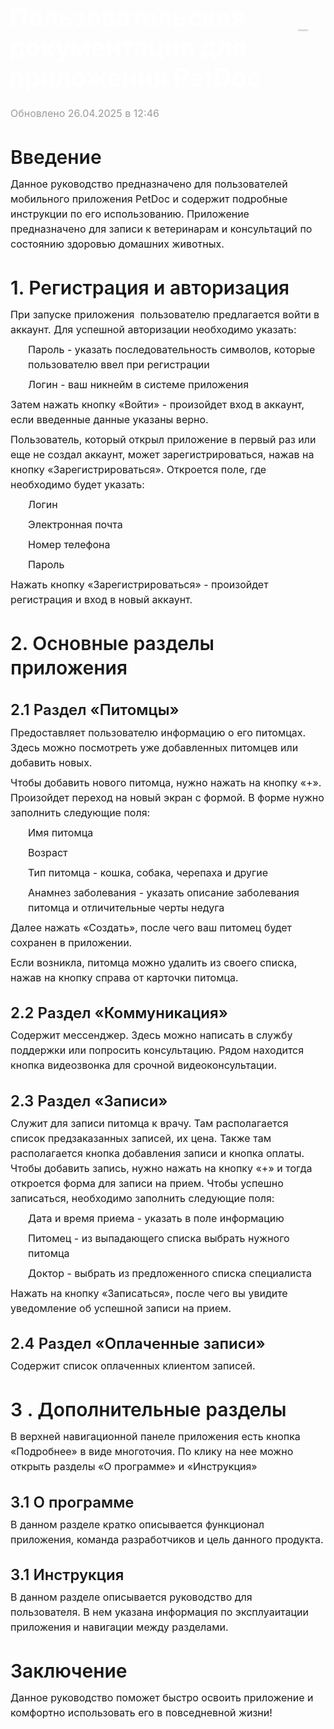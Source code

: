<div class="layout" style="padding-bottom: 30vh; transform: translateX(0px); transition-duration: 200ms; transition-timing-function: ease; transition-property: transform;"><div contenteditable="false" class="pseudoSelection" data-content-editable-void="true" style="user-select: none; --pseudoSelection--background: transparent; display: contents;"><div class="layout-margin-right" style="width: 100%; grid-row: 1 / -1; padding-left: 0px; position: sticky; top: 0px; right: 0px; z-index: 80; transition: opacity 0.2s; opacity: 1; visibility: visible; pointer-events: none;"><div style="width: 100%; height: 0px;"></div><div class="hide-scrollbar ignore-scrolling-container notion-floating-table-of-contents" style="position: absolute; top: 0px; width: 100%; height: calc(-44px + 100vh); display: flex; flex-direction: column; pointer-events: none;"><div style="display: flex;"><div contenteditable="false" data-content-editable-void="true" style="width: 100%;"><div style="max-height: 571px; margin-bottom: 60px; pointer-events: auto;"><div style="max-height: 400px; display: flex; flex-direction: row; position: absolute; top: 130px; right: 0px; overflow-y: hidden; opacity: 1; transition-duration: 200ms; transition-timing-function: ease; transition-property: opacity;"><div style="width: 56px; display: flex; flex-direction: column; justify-content: center; padding-bottom: 12px; padding-right: 8px;"><div style="display: flex; flex-direction: column; gap: 12px; padding-left: 20px; padding-bottom: 12px; height: 100%;"><div><div style="background-color: rgb(211, 211, 211); height: 2px; width: 16px; transition: background 0.2s, box-shadow 0.2s; box-shadow: rgb(211, 211, 211) 0px 0px 3px; border-radius: 2px; margin-left: 0px;"></div></div><div><div style="background-color: rgba(255, 255, 255, 0.13); height: 2px; width: 16px; transition: background 0.2s, box-shadow 0.2s; box-shadow: none; border-radius: 2px; margin-left: 0px;"></div></div><div><div style="background-color: rgba(255, 255, 255, 0.13); height: 2px; width: 16px; transition: background 0.2s, box-shadow 0.2s; box-shadow: none; border-radius: 2px; margin-left: 0px;"></div></div><div><div style="background-color: rgba(255, 255, 255, 0.13); height: 2px; width: 12px; transition: background 0.2s, box-shadow 0.2s; box-shadow: none; border-radius: 2px; margin-left: 4px;"></div></div><div><div style="background-color: rgba(255, 255, 255, 0.13); height: 2px; width: 12px; transition: background 0.2s, box-shadow 0.2s; box-shadow: none; border-radius: 2px; margin-left: 4px;"></div></div><div><div style="background-color: rgba(255, 255, 255, 0.13); height: 2px; width: 12px; transition: background 0.2s, box-shadow 0.2s; box-shadow: none; border-radius: 2px; margin-left: 4px;"></div></div><div><div style="background-color: rgba(255, 255, 255, 0.13); height: 2px; width: 12px; transition: background 0.2s, box-shadow 0.2s; box-shadow: none; border-radius: 2px; margin-left: 4px;"></div></div><div><div style="background-color: rgba(255, 255, 255, 0.13); height: 2px; width: 16px; transition: background 0.2s, box-shadow 0.2s; box-shadow: none; border-radius: 2px; margin-left: 0px;"></div></div><div><div style="background-color: rgba(255, 255, 255, 0.13); height: 2px; width: 12px; transition: background 0.2s, box-shadow 0.2s; box-shadow: none; border-radius: 2px; margin-left: 4px;"></div></div><div><div style="background-color: rgba(255, 255, 255, 0.13); height: 2px; width: 12px; transition: background 0.2s, box-shadow 0.2s; box-shadow: none; border-radius: 2px; margin-left: 4px;"></div></div><div><div style="background-color: rgba(255, 255, 255, 0.13); height: 2px; width: 16px; transition: background 0.2s, box-shadow 0.2s; box-shadow: none; border-radius: 2px; margin-left: 0px;"></div></div></div></div></div></div></div></div></div></div></div><div class="layout-full" style="isolation: isolate;"><div contenteditable="false" class="pseudoSelection" data-content-editable-void="true" style="user-select: none; --pseudoSelection--background: transparent; width: 100%; display: flex; flex-direction: column; align-items: center; flex-shrink: 0; flex-grow: 0; z-index: 2; transform: translateX(0px); transition-duration: 200ms; transition-timing-function: ease; transition-property: transform;"></div></div><div class="layout-content" style="margin-left: -4px;"><div style="width: 100%; display: flex; flex-direction: column; align-items: center; flex-shrink: 0; flex-grow: 0;"><div style="max-width: 100%; padding-left: calc(0px + env(safe-area-inset-left)); width: 100%;"><div contenteditable="false" class="pseudoSelection" data-content-editable-void="true" style="user-select: none; --pseudoSelection--background: transparent; pointer-events: none;"><div style="display: flow-root; pointer-events: auto;"></div><div><div class="notion-page-controls" style="display: flex; padding-top: 80px; padding-bottom: 4px; justify-content: flex-start; flex-wrap: wrap; margin-left: -1px; color: rgba(255, 255, 255, 0.282); font-family: ui-sans-serif, -apple-system, BlinkMacSystemFont, &quot;Segoe UI Variable Display&quot;, &quot;Segoe UI&quot;, Helvetica, &quot;Apple Color Emoji&quot;, Arial, sans-serif, &quot;Segoe UI Emoji&quot;, &quot;Segoe UI Symbol&quot;; pointer-events: auto;"></div></div></div><div style="padding-right: calc(0px + env(safe-area-inset-right));"><div><div data-block-id="1e16221a-ffd5-8031-abc3-d3fdfc2c4d36" class="notion-selectable notion-page-block" style="color: rgba(255, 255, 255, 0.81); font-weight: 700; line-height: 1.2; font-size: 40px; font-family: ui-sans-serif, -apple-system, BlinkMacSystemFont, &quot;Segoe UI Variable Display&quot;, &quot;Segoe UI&quot;, Helvetica, &quot;Apple Color Emoji&quot;, Arial, sans-serif, &quot;Segoe UI Emoji&quot;, &quot;Segoe UI Symbol&quot;; cursor: text; display: flex; align-items: center;"><h1 spellcheck="true" placeholder="New page" contenteditable="false" data-content-editable-leaf="true" style="max-width: 100%; width: 100%; white-space: pre-wrap; word-break: break-word; caret-color: rgba(255, 255, 255, 0.81); padding-top: 3px; padding-left: 2px; padding-right: 2px; font-size: 1em; font-weight: inherit; margin: 0px;">Пользовательская документация для приложения PetDoc</h1><div contenteditable="false" data-content-editable-void="true"></div></div><div contenteditable="false" data-content-editable-void="true" style="margin-left: 4px;"></div></div></div></div></div></div><div class="layout-content" style="margin-left: -2px; margin-top: 8px;"><div class="notion-page-content" style="flex-shrink: 0; flex-grow: 1; max-width: 100%; display: flex; align-items: flex-start; flex-direction: column; font-size: 16px; line-height: 1.5; width: 100%; z-index: 4; padding: 8px 0px 0px;"><div data-block-id="1e16221a-ffd5-80d1-88bb-d3c962848e6d" class="notion-selectable notion-text-block" style="width: 100%; max-width: 1007.88px; margin-top: 2px; margin-bottom: 1px;"><div style="color: inherit; fill: inherit;"><div style="display: flex;"><div spellcheck="true" placeholder=" " contenteditable="false" data-content-editable-leaf="true" style="max-width: 100%; width: 100%; white-space: pre-wrap; word-break: break-word; caret-color: rgba(255, 255, 255, 0.81); padding: 3px 2px;"><span style="color:rgba(155, 155, 155, 1);fill:rgba(155, 155, 155, 1);isolation:auto" data-token-index="0" class="notion-enable-hover">Обновлено 26.04.2025 в 12:46</span></div><div style="position: relative; left: 0px;"></div></div></div></div><div data-block-id="1e16221a-ffd5-8081-b7fb-c154bcb911a1" class="notion-selectable notion-header-block" style="width: 100%; max-width: 1007.88px; margin-top: 2em; margin-bottom: 4px;"><div style="display: flex; width: 100%; color: inherit; fill: inherit;"><h2 spellcheck="true" placeholder="Heading 1" contenteditable="false" data-content-editable-leaf="true" style="max-width: 100%; width: 100%; white-space: pre-wrap; word-break: break-word; caret-color: rgba(255, 255, 255, 0.81); padding: 3px 2px; font-family: ui-sans-serif, -apple-system, BlinkMacSystemFont, &quot;Segoe UI Variable Display&quot;, &quot;Segoe UI&quot;, Helvetica, &quot;Apple Color Emoji&quot;, Arial, sans-serif, &quot;Segoe UI Emoji&quot;, &quot;Segoe UI Symbol&quot;; font-weight: 600; font-size: 1.875em; line-height: 1.3; margin: 0px;">Введение</h2><div style="position: relative; left: 0px;"></div></div></div><div data-block-id="1e16221a-ffd5-8057-be66-c5afe5697db0" class="notion-selectable notion-text-block" style="width: 100%; max-width: 1007.88px; margin-top: 1px; margin-bottom: 1px;"><div style="color: inherit; fill: inherit;"><div style="display: flex;"><div spellcheck="true" placeholder=" " contenteditable="false" data-content-editable-leaf="true" style="max-width: 100%; width: 100%; white-space: pre-wrap; word-break: break-word; caret-color: rgba(255, 255, 255, 0.81); padding: 3px 2px;">Данное руководство предназначено для пользователей мобильного приложения PetDoc и содержит подробные инструкции по его использованию. Приложение предназначено для записи к ветеринарам и консультаций по состоянию здоровью домашних животных.</div><div style="position: relative; left: 0px;"></div></div></div></div><div data-block-id="1e16221a-ffd5-80e6-8854-f75a9a8c5f90" class="notion-selectable notion-header-block" style="width: 100%; max-width: 1007.88px; margin-top: 2em; margin-bottom: 4px;"><div style="display: flex; width: 100%; color: inherit; fill: inherit;"><h2 spellcheck="true" placeholder="Heading 1" contenteditable="false" data-content-editable-leaf="true" style="max-width: 100%; width: 100%; white-space: pre-wrap; word-break: break-word; caret-color: rgba(255, 255, 255, 0.81); padding: 3px 2px; font-family: ui-sans-serif, -apple-system, BlinkMacSystemFont, &quot;Segoe UI Variable Display&quot;, &quot;Segoe UI&quot;, Helvetica, &quot;Apple Color Emoji&quot;, Arial, sans-serif, &quot;Segoe UI Emoji&quot;, &quot;Segoe UI Symbol&quot;; font-weight: 600; font-size: 1.875em; line-height: 1.3; margin: 0px;">1. Регистрация и авторизация</h2><div style="position: relative; left: 0px;"></div></div></div><div data-block-id="1e16221a-ffd5-8074-b522-f314371fd50d" class="notion-selectable notion-text-block" style="width: 100%; max-width: 1007.88px; margin-top: 1px; margin-bottom: 1px;"><div style="color: inherit; fill: inherit;"><div style="display: flex;"><div spellcheck="true" placeholder=" " contenteditable="false" data-content-editable-leaf="true" style="max-width: 100%; width: 100%; white-space: pre-wrap; word-break: break-word; caret-color: rgba(255, 255, 255, 0.81); padding: 3px 2px;">При запуске приложения  пользователю предлагается войти в аккаунт. Для успешной авторизации необходимо указать:</div><div style="position: relative; left: 0px;"></div></div></div></div><div data-block-id="1e16221a-ffd5-804c-bbd4-e0394b57d3a0" class="notion-selectable notion-bulleted_list-block" style="width: 100%; max-width: 1007.88px; margin-top: 1px; margin-bottom: 1px;"><div style="display: flex; align-items: flex-start; width: 100%; padding-left: 2px; color: inherit; fill: inherit;"><div contenteditable="false" class="notion-list-item-box-left pseudoSelection" data-content-editable-void="true" data-text-edit-side="start" style="user-select: none; --pseudoSelection--background: transparent; margin-right: 2px; width: 24px; display: flex; align-items: center; justify-content: center; flex-grow: 0; flex-shrink: 0; min-height: calc(1.5em + 6px);"><div class="pseudoBefore" style="font-size: 1.5em; line-height: 1; margin-bottom: 0px; --pseudoBefore--fontFamily: Arial; --pseudoBefore--content: &quot;•&quot;;"></div></div><div style="flex: 1 1 0px; min-width: 1px; display: flex; flex-direction: column;"><div style="display: flex;"><div spellcheck="true" placeholder="List" contenteditable="false" data-content-editable-leaf="true" style="max-width: 100%; width: 100%; white-space: pre-wrap; word-break: break-word; caret-color: rgba(255, 255, 255, 0.81); padding: 3px 2px; text-align: start;">Пароль - указать последовательность символов, которые пользователю ввел при регистрации</div><div style="position: relative; left: 0px;"></div></div></div></div></div><div data-block-id="1e16221a-ffd5-80da-a60a-c0ee4a20a5c2" class="notion-selectable notion-bulleted_list-block" style="width: 100%; max-width: 1007.88px; margin-top: 1px; margin-bottom: 1px;"><div style="display: flex; align-items: flex-start; width: 100%; padding-left: 2px; color: inherit; fill: inherit;"><div contenteditable="false" class="notion-list-item-box-left pseudoSelection" data-content-editable-void="true" data-text-edit-side="start" style="user-select: none; --pseudoSelection--background: transparent; margin-right: 2px; width: 24px; display: flex; align-items: center; justify-content: center; flex-grow: 0; flex-shrink: 0; min-height: calc(1.5em + 6px);"><div class="pseudoBefore" style="font-size: 1.5em; line-height: 1; margin-bottom: 0px; --pseudoBefore--fontFamily: Arial; --pseudoBefore--content: &quot;•&quot;;"></div></div><div style="flex: 1 1 0px; min-width: 1px; display: flex; flex-direction: column;"><div style="display: flex;"><div spellcheck="true" placeholder="List" contenteditable="false" data-content-editable-leaf="true" style="max-width: 100%; width: 100%; white-space: pre-wrap; word-break: break-word; caret-color: rgba(255, 255, 255, 0.81); padding: 3px 2px; text-align: start;">Логин - ваш никнейм в системе приложения</div><div style="position: relative; left: 0px;"></div></div></div></div></div><div data-block-id="1e16221a-ffd5-8098-9beb-fd9e2977e315" class="notion-selectable notion-text-block" style="width: 100%; max-width: 1007.88px; margin-top: 1px; margin-bottom: 1px;"><div style="color: inherit; fill: inherit;"><div style="display: flex;"><div spellcheck="true" placeholder=" " contenteditable="false" data-content-editable-leaf="true" style="max-width: 100%; width: 100%; white-space: pre-wrap; word-break: break-word; caret-color: rgba(255, 255, 255, 0.81); padding: 3px 2px;">Затем нажать кнопку «Войти» - произойдет вход в аккаунт, если введенные данные указаны верно.</div><div style="position: relative; left: 0px;"></div></div></div></div><div data-block-id="1e16221a-ffd5-8077-ab9f-e227d7ff277e" class="notion-selectable notion-text-block" style="width: 100%; max-width: 1007.88px; margin-top: 1px; margin-bottom: 1px;"><div style="color: inherit; fill: inherit;"><div style="display: flex;"><div spellcheck="true" placeholder=" " contenteditable="false" data-content-editable-leaf="true" style="max-width: 100%; width: 100%; white-space: pre-wrap; word-break: break-word; caret-color: rgba(255, 255, 255, 0.81); padding: 3px 2px;">Пользователь, который открыл приложение в первый раз или еще не создал аккаунт, может зарегистрироваться, нажав на кнопку «Зарегистрироваться». Откроется поле, где необходимо будет указать:</div><div style="position: relative; left: 0px;"></div></div></div></div><div data-block-id="1e16221a-ffd5-80ee-b044-d5c85c6ae69a" class="notion-selectable notion-bulleted_list-block" style="width: 100%; max-width: 1007.88px; margin-top: 1px; margin-bottom: 1px;"><div style="display: flex; align-items: flex-start; width: 100%; padding-left: 2px; color: inherit; fill: inherit;"><div contenteditable="false" class="notion-list-item-box-left pseudoSelection" data-content-editable-void="true" data-text-edit-side="start" style="user-select: none; --pseudoSelection--background: transparent; margin-right: 2px; width: 24px; display: flex; align-items: center; justify-content: center; flex-grow: 0; flex-shrink: 0; min-height: calc(1.5em + 6px);"><div class="pseudoBefore" style="font-size: 1.5em; line-height: 1; margin-bottom: 0px; --pseudoBefore--fontFamily: Arial; --pseudoBefore--content: &quot;•&quot;;"></div></div><div style="flex: 1 1 0px; min-width: 1px; display: flex; flex-direction: column;"><div style="display: flex;"><div spellcheck="true" placeholder="List" contenteditable="false" data-content-editable-leaf="true" style="max-width: 100%; width: 100%; white-space: pre-wrap; word-break: break-word; caret-color: rgba(255, 255, 255, 0.81); padding: 3px 2px; text-align: start;">Логин</div><div style="position: relative; left: 0px;"></div></div></div></div></div><div data-block-id="1e16221a-ffd5-80a2-a039-ffbebd29fa9a" class="notion-selectable notion-bulleted_list-block" style="width: 100%; max-width: 1007.88px; margin-top: 1px; margin-bottom: 1px;"><div style="display: flex; align-items: flex-start; width: 100%; padding-left: 2px; color: inherit; fill: inherit;"><div contenteditable="false" class="notion-list-item-box-left pseudoSelection" data-content-editable-void="true" data-text-edit-side="start" style="user-select: none; --pseudoSelection--background: transparent; margin-right: 2px; width: 24px; display: flex; align-items: center; justify-content: center; flex-grow: 0; flex-shrink: 0; min-height: calc(1.5em + 6px);"><div class="pseudoBefore" style="font-size: 1.5em; line-height: 1; margin-bottom: 0px; --pseudoBefore--fontFamily: Arial; --pseudoBefore--content: &quot;•&quot;;"></div></div><div style="flex: 1 1 0px; min-width: 1px; display: flex; flex-direction: column;"><div style="display: flex;"><div spellcheck="true" placeholder="List" contenteditable="false" data-content-editable-leaf="true" style="max-width: 100%; width: 100%; white-space: pre-wrap; word-break: break-word; caret-color: rgba(255, 255, 255, 0.81); padding: 3px 2px; text-align: start;">Электронная почта</div><div style="position: relative; left: 0px;"></div></div></div></div></div><div data-block-id="1e16221a-ffd5-8018-81c0-d5307fe928b0" class="notion-selectable notion-bulleted_list-block" style="width: 100%; max-width: 1007.88px; margin-top: 1px; margin-bottom: 1px;"><div style="display: flex; align-items: flex-start; width: 100%; padding-left: 2px; color: inherit; fill: inherit;"><div contenteditable="false" class="notion-list-item-box-left pseudoSelection" data-content-editable-void="true" data-text-edit-side="start" style="user-select: none; --pseudoSelection--background: transparent; margin-right: 2px; width: 24px; display: flex; align-items: center; justify-content: center; flex-grow: 0; flex-shrink: 0; min-height: calc(1.5em + 6px);"><div class="pseudoBefore" style="font-size: 1.5em; line-height: 1; margin-bottom: 0px; --pseudoBefore--fontFamily: Arial; --pseudoBefore--content: &quot;•&quot;;"></div></div><div style="flex: 1 1 0px; min-width: 1px; display: flex; flex-direction: column;"><div style="display: flex;"><div spellcheck="true" placeholder="List" contenteditable="false" data-content-editable-leaf="true" style="max-width: 100%; width: 100%; white-space: pre-wrap; word-break: break-word; caret-color: rgba(255, 255, 255, 0.81); padding: 3px 2px; text-align: start;">Номер телефона</div><div style="position: relative; left: 0px;"></div></div></div></div></div><div data-block-id="1e16221a-ffd5-8094-88cd-dbacc750027f" class="notion-selectable notion-bulleted_list-block" style="width: 100%; max-width: 1007.88px; margin-top: 1px; margin-bottom: 1px;"><div style="display: flex; align-items: flex-start; width: 100%; padding-left: 2px; color: inherit; fill: inherit;"><div contenteditable="false" class="notion-list-item-box-left pseudoSelection" data-content-editable-void="true" data-text-edit-side="start" style="user-select: none; --pseudoSelection--background: transparent; margin-right: 2px; width: 24px; display: flex; align-items: center; justify-content: center; flex-grow: 0; flex-shrink: 0; min-height: calc(1.5em + 6px);"><div class="pseudoBefore" style="font-size: 1.5em; line-height: 1; margin-bottom: 0px; --pseudoBefore--fontFamily: Arial; --pseudoBefore--content: &quot;•&quot;;"></div></div><div style="flex: 1 1 0px; min-width: 1px; display: flex; flex-direction: column;"><div style="display: flex;"><div spellcheck="true" placeholder="List" contenteditable="false" data-content-editable-leaf="true" style="max-width: 100%; width: 100%; white-space: pre-wrap; word-break: break-word; caret-color: rgba(255, 255, 255, 0.81); padding: 3px 2px; text-align: start;">Пароль</div><div style="position: relative; left: 0px;"></div></div></div></div></div><div data-block-id="1e16221a-ffd5-800d-8719-cbf69667c8e7" class="notion-selectable notion-text-block" style="width: 100%; max-width: 1007.88px; margin-top: 1px; margin-bottom: 1px;"><div style="color: inherit; fill: inherit;"><div style="display: flex;"><div spellcheck="true" placeholder=" " contenteditable="false" data-content-editable-leaf="true" style="max-width: 100%; width: 100%; white-space: pre-wrap; word-break: break-word; caret-color: rgba(255, 255, 255, 0.81); padding: 3px 2px;">Нажать кнопку «Зарегистрироваться» - произойдет регистрация и вход в новый аккаунт.</div><div style="position: relative; left: 0px;"></div></div></div></div><div data-block-id="1e16221a-ffd5-8044-8ce8-f0bcc6f57d70" class="notion-selectable notion-header-block" style="width: 100%; max-width: 1007.88px; margin-top: 2em; margin-bottom: 4px;"><div style="display: flex; width: 100%; color: inherit; fill: inherit;"><h2 spellcheck="true" placeholder="Heading 1" contenteditable="false" data-content-editable-leaf="true" style="max-width: 100%; width: 100%; white-space: pre-wrap; word-break: break-word; caret-color: rgba(255, 255, 255, 0.81); padding: 3px 2px; font-family: ui-sans-serif, -apple-system, BlinkMacSystemFont, &quot;Segoe UI Variable Display&quot;, &quot;Segoe UI&quot;, Helvetica, &quot;Apple Color Emoji&quot;, Arial, sans-serif, &quot;Segoe UI Emoji&quot;, &quot;Segoe UI Symbol&quot;; font-weight: 600; font-size: 1.875em; line-height: 1.3; margin: 0px;">2. Основные разделы приложения</h2><div style="position: relative; left: 0px;"></div></div></div><div data-block-id="1e16221a-ffd5-8073-aa11-fe3d447c6647" class="notion-selectable notion-sub_header-block" style="width: 100%; max-width: 1007.88px; margin-top: 1.4em; margin-bottom: 1px;"><div style="display: flex; width: 100%; color: inherit; fill: inherit;"><h3 spellcheck="true" placeholder="Heading 2" contenteditable="false" data-content-editable-leaf="true" style="max-width: 100%; width: 100%; white-space: pre-wrap; word-break: break-word; caret-color: rgba(255, 255, 255, 0.81); padding: 3px 2px; font-family: ui-sans-serif, -apple-system, BlinkMacSystemFont, &quot;Segoe UI Variable Display&quot;, &quot;Segoe UI&quot;, Helvetica, &quot;Apple Color Emoji&quot;, Arial, sans-serif, &quot;Segoe UI Emoji&quot;, &quot;Segoe UI Symbol&quot;; font-weight: 600; font-size: 1.5em; line-height: 1.3; margin: 0px;">2.1 Раздел «Питомцы»</h3><div style="position: relative; left: 0px;"></div></div></div><div data-block-id="1e16221a-ffd5-80b6-9f2f-f5f87f34a8aa" class="notion-selectable notion-text-block" style="width: 100%; max-width: 1007.88px; margin-top: 1px; margin-bottom: 1px;"><div style="color: inherit; fill: inherit;"><div style="display: flex;"><div spellcheck="true" placeholder=" " contenteditable="false" data-content-editable-leaf="true" style="max-width: 100%; width: 100%; white-space: pre-wrap; word-break: break-word; caret-color: rgba(255, 255, 255, 0.81); padding: 3px 2px;">Предоставляет пользователю информацию о его питомцах. Здесь можно посмотреть уже добавленных питомцев или добавить новых.</div><div style="position: relative; left: 0px;"></div></div></div></div><div data-block-id="1e16221a-ffd5-809d-990c-dc1edb7868ee" class="notion-selectable notion-text-block" style="width: 100%; max-width: 1007.88px; margin-top: 1px; margin-bottom: 1px;"><div style="color: inherit; fill: inherit;"><div style="display: flex;"><div spellcheck="true" placeholder=" " contenteditable="false" data-content-editable-leaf="true" style="max-width: 100%; width: 100%; white-space: pre-wrap; word-break: break-word; caret-color: rgba(255, 255, 255, 0.81); padding: 3px 2px;">Чтобы добавить нового питомца, нужно нажать на кнопку «+». Произойдет переход на новый экран c формой. В форме нужно заполнить следующие поля:</div><div style="position: relative; left: 0px;"></div></div></div></div><div data-block-id="1e16221a-ffd5-8054-8865-d39a8f6af314" class="notion-selectable notion-bulleted_list-block" style="width: 100%; max-width: 1007.88px; margin-top: 1px; margin-bottom: 1px;"><div style="display: flex; align-items: flex-start; width: 100%; padding-left: 2px; color: inherit; fill: inherit;"><div contenteditable="false" class="notion-list-item-box-left pseudoSelection" data-content-editable-void="true" data-text-edit-side="start" style="user-select: none; --pseudoSelection--background: transparent; margin-right: 2px; width: 24px; display: flex; align-items: center; justify-content: center; flex-grow: 0; flex-shrink: 0; min-height: calc(1.5em + 6px);"><div class="pseudoBefore" style="font-size: 1.5em; line-height: 1; margin-bottom: 0px; --pseudoBefore--fontFamily: Arial; --pseudoBefore--content: &quot;•&quot;;"></div></div><div style="flex: 1 1 0px; min-width: 1px; display: flex; flex-direction: column;"><div style="display: flex;"><div spellcheck="true" placeholder="List" contenteditable="false" data-content-editable-leaf="true" style="max-width: 100%; width: 100%; white-space: pre-wrap; word-break: break-word; caret-color: rgba(255, 255, 255, 0.81); padding: 3px 2px; text-align: start;">Имя питомца</div><div style="position: relative; left: 0px;"></div></div></div></div></div><div data-block-id="1e16221a-ffd5-80b7-b3dd-d1b5afc10b29" class="notion-selectable notion-bulleted_list-block" style="width: 100%; max-width: 1007.88px; margin-top: 1px; margin-bottom: 1px;"><div style="display: flex; align-items: flex-start; width: 100%; padding-left: 2px; color: inherit; fill: inherit;"><div contenteditable="false" class="notion-list-item-box-left pseudoSelection" data-content-editable-void="true" data-text-edit-side="start" style="user-select: none; --pseudoSelection--background: transparent; margin-right: 2px; width: 24px; display: flex; align-items: center; justify-content: center; flex-grow: 0; flex-shrink: 0; min-height: calc(1.5em + 6px);"><div class="pseudoBefore" style="font-size: 1.5em; line-height: 1; margin-bottom: 0px; --pseudoBefore--fontFamily: Arial; --pseudoBefore--content: &quot;•&quot;;"></div></div><div style="flex: 1 1 0px; min-width: 1px; display: flex; flex-direction: column;"><div style="display: flex;"><div spellcheck="true" placeholder="List" contenteditable="false" data-content-editable-leaf="true" style="max-width: 100%; width: 100%; white-space: pre-wrap; word-break: break-word; caret-color: rgba(255, 255, 255, 0.81); padding: 3px 2px; text-align: start;">Возраст</div><div style="position: relative; left: 0px;"></div></div></div></div></div><div data-block-id="1e16221a-ffd5-800d-9e66-d26ee23295e4" class="notion-selectable notion-bulleted_list-block" style="width: 100%; max-width: 1007.88px; margin-top: 1px; margin-bottom: 1px;"><div style="display: flex; align-items: flex-start; width: 100%; padding-left: 2px; color: inherit; fill: inherit;"><div contenteditable="false" class="notion-list-item-box-left pseudoSelection" data-content-editable-void="true" data-text-edit-side="start" style="user-select: none; --pseudoSelection--background: transparent; margin-right: 2px; width: 24px; display: flex; align-items: center; justify-content: center; flex-grow: 0; flex-shrink: 0; min-height: calc(1.5em + 6px);"><div class="pseudoBefore" style="font-size: 1.5em; line-height: 1; margin-bottom: 0px; --pseudoBefore--fontFamily: Arial; --pseudoBefore--content: &quot;•&quot;;"></div></div><div style="flex: 1 1 0px; min-width: 1px; display: flex; flex-direction: column;"><div style="display: flex;"><div spellcheck="true" placeholder="List" contenteditable="false" data-content-editable-leaf="true" style="max-width: 100%; width: 100%; white-space: pre-wrap; word-break: break-word; caret-color: rgba(255, 255, 255, 0.81); padding: 3px 2px; text-align: start;">Тип питомца - кошка, собака, черепаха и другие</div><div style="position: relative; left: 0px;"></div></div></div></div></div><div data-block-id="1e16221a-ffd5-8034-95bd-d17d3a0ceb08" class="notion-selectable notion-bulleted_list-block" style="width: 100%; max-width: 1007.88px; margin-top: 1px; margin-bottom: 1px;"><div style="display: flex; align-items: flex-start; width: 100%; padding-left: 2px; color: inherit; fill: inherit;"><div contenteditable="false" class="notion-list-item-box-left pseudoSelection" data-content-editable-void="true" data-text-edit-side="start" style="user-select: none; --pseudoSelection--background: transparent; margin-right: 2px; width: 24px; display: flex; align-items: center; justify-content: center; flex-grow: 0; flex-shrink: 0; min-height: calc(1.5em + 6px);"><div class="pseudoBefore" style="font-size: 1.5em; line-height: 1; margin-bottom: 0px; --pseudoBefore--fontFamily: Arial; --pseudoBefore--content: &quot;•&quot;;"></div></div><div style="flex: 1 1 0px; min-width: 1px; display: flex; flex-direction: column;"><div style="display: flex;"><div spellcheck="true" placeholder="List" contenteditable="false" data-content-editable-leaf="true" style="max-width: 100%; width: 100%; white-space: pre-wrap; word-break: break-word; caret-color: rgba(255, 255, 255, 0.81); padding: 3px 2px; text-align: start;">Анамнез заболевания - указать описание заболевания питомца и отличительные черты недуга</div><div style="position: relative; left: 0px;"></div></div></div></div></div><div data-block-id="1e16221a-ffd5-80d7-bd26-d9052ba7db01" class="notion-selectable notion-text-block" style="width: 100%; max-width: 1007.88px; margin-top: 1px; margin-bottom: 1px;"><div style="color: inherit; fill: inherit;"><div style="display: flex;"><div spellcheck="true" placeholder=" " contenteditable="false" data-content-editable-leaf="true" style="max-width: 100%; width: 100%; white-space: pre-wrap; word-break: break-word; caret-color: rgba(255, 255, 255, 0.81); padding: 3px 2px;">Далее нажать «Создать», после чего ваш питомец будет сохранен в приложении.</div><div style="position: relative; left: 0px;"></div></div></div></div><div data-block-id="1e16221a-ffd5-8046-ba77-d3a99f408614" class="notion-selectable notion-text-block" style="width: 100%; max-width: 1007.88px; margin-top: 1px; margin-bottom: 1px;"><div style="color: inherit; fill: inherit;"><div style="display: flex;"><div spellcheck="true" placeholder=" " contenteditable="false" data-content-editable-leaf="true" style="max-width: 100%; width: 100%; white-space: pre-wrap; word-break: break-word; caret-color: rgba(255, 255, 255, 0.81); padding: 3px 2px;">Если возникла, питомца можно удалить из своего списка, нажав на кнопку справа от карточки питомца.</div><div style="position: relative; left: 0px;"></div></div></div></div><div data-block-id="1e16221a-ffd5-808a-b29e-db8ca2b76d7b" class="notion-selectable notion-sub_header-block" style="width: 100%; max-width: 1007.88px; margin-top: 1.4em; margin-bottom: 1px;"><div style="display: flex; width: 100%; color: inherit; fill: inherit;"><h3 spellcheck="true" placeholder="Heading 2" contenteditable="false" data-content-editable-leaf="true" style="max-width: 100%; width: 100%; white-space: pre-wrap; word-break: break-word; caret-color: rgba(255, 255, 255, 0.81); padding: 3px 2px; font-family: ui-sans-serif, -apple-system, BlinkMacSystemFont, &quot;Segoe UI Variable Display&quot;, &quot;Segoe UI&quot;, Helvetica, &quot;Apple Color Emoji&quot;, Arial, sans-serif, &quot;Segoe UI Emoji&quot;, &quot;Segoe UI Symbol&quot;; font-weight: 600; font-size: 1.5em; line-height: 1.3; margin: 0px;">2.2 Раздел «Коммуникация»</h3><div style="position: relative; left: 0px;"></div></div></div><div data-block-id="1e16221a-ffd5-805d-a9d9-eb76b2b4dbfd" class="notion-selectable notion-text-block" style="width: 100%; max-width: 1007.88px; margin-top: 1px; margin-bottom: 1px;"><div style="color: inherit; fill: inherit;"><div style="display: flex;"><div spellcheck="true" placeholder=" " contenteditable="false" data-content-editable-leaf="true" style="max-width: 100%; width: 100%; white-space: pre-wrap; word-break: break-word; caret-color: rgba(255, 255, 255, 0.81); padding: 3px 2px;">Cодержит мессенджер. Здесь можно написать в службу поддержки или попросить консультацию. Рядом находится кнопка видеозвонка для срочной видеоконсультации.</div><div style="position: relative; left: 0px;"></div></div></div></div><div data-block-id="1e16221a-ffd5-8006-ba9c-c332a2561e1f" class="notion-selectable notion-sub_header-block" style="width: 100%; max-width: 1007.88px; margin-top: 1.4em; margin-bottom: 1px;"><div style="display: flex; width: 100%; color: inherit; fill: inherit;"><h3 spellcheck="true" placeholder="Heading 2" contenteditable="false" data-content-editable-leaf="true" style="max-width: 100%; width: 100%; white-space: pre-wrap; word-break: break-word; caret-color: rgba(255, 255, 255, 0.81); padding: 3px 2px; font-family: ui-sans-serif, -apple-system, BlinkMacSystemFont, &quot;Segoe UI Variable Display&quot;, &quot;Segoe UI&quot;, Helvetica, &quot;Apple Color Emoji&quot;, Arial, sans-serif, &quot;Segoe UI Emoji&quot;, &quot;Segoe UI Symbol&quot;; font-weight: 600; font-size: 1.5em; line-height: 1.3; margin: 0px;">2.3 Раздел «Записи»</h3><div style="position: relative; left: 0px;"></div></div></div><div data-block-id="1e16221a-ffd5-8057-a366-f66868b4d6e2" class="notion-selectable notion-text-block" style="width: 100%; max-width: 1007.88px; margin-top: 1px; margin-bottom: 1px;"><div style="color: inherit; fill: inherit;"><div style="display: flex;"><div spellcheck="true" placeholder=" " contenteditable="false" data-content-editable-leaf="true" style="max-width: 100%; width: 100%; white-space: pre-wrap; word-break: break-word; caret-color: rgba(255, 255, 255, 0.81); padding: 3px 2px;">Служит для записи питомца к врачу. Там располагается список предзаказанных записей, их цена. Также там располагается кнопка добавления записи и кнопка оплаты. Чтобы добавить запись, нужно нажать на кнопку «+» и тогда откроется форма для записи на прием. Чтобы успешно записаться, необходимо заполнить следующие поля:</div><div style="position: relative; left: 0px;"></div></div></div></div><div data-block-id="1e16221a-ffd5-8074-baa6-dcb9964ec9e6" class="notion-selectable notion-bulleted_list-block" style="width: 100%; max-width: 1007.88px; margin-top: 1px; margin-bottom: 1px;"><div style="display: flex; align-items: flex-start; width: 100%; padding-left: 2px; color: inherit; fill: inherit;"><div contenteditable="false" class="notion-list-item-box-left pseudoSelection" data-content-editable-void="true" data-text-edit-side="start" style="user-select: none; --pseudoSelection--background: transparent; margin-right: 2px; width: 24px; display: flex; align-items: center; justify-content: center; flex-grow: 0; flex-shrink: 0; min-height: calc(1.5em + 6px);"><div class="pseudoBefore" style="font-size: 1.5em; line-height: 1; margin-bottom: 0px; --pseudoBefore--fontFamily: Arial; --pseudoBefore--content: &quot;•&quot;;"></div></div><div style="flex: 1 1 0px; min-width: 1px; display: flex; flex-direction: column;"><div style="display: flex;"><div spellcheck="true" placeholder="List" contenteditable="false" data-content-editable-leaf="true" style="max-width: 100%; width: 100%; white-space: pre-wrap; word-break: break-word; caret-color: rgba(255, 255, 255, 0.81); padding: 3px 2px; text-align: start;">Дата и время приема - указать в поле информацию</div><div style="position: relative; left: 0px;"></div></div></div></div></div><div data-block-id="1e16221a-ffd5-80e0-9e65-c4e4fb5609dd" class="notion-selectable notion-bulleted_list-block" style="width: 100%; max-width: 1007.88px; margin-top: 1px; margin-bottom: 1px;"><div style="display: flex; align-items: flex-start; width: 100%; padding-left: 2px; color: inherit; fill: inherit;"><div contenteditable="false" class="notion-list-item-box-left pseudoSelection" data-content-editable-void="true" data-text-edit-side="start" style="user-select: none; --pseudoSelection--background: transparent; margin-right: 2px; width: 24px; display: flex; align-items: center; justify-content: center; flex-grow: 0; flex-shrink: 0; min-height: calc(1.5em + 6px);"><div class="pseudoBefore" style="font-size: 1.5em; line-height: 1; margin-bottom: 0px; --pseudoBefore--fontFamily: Arial; --pseudoBefore--content: &quot;•&quot;;"></div></div><div style="flex: 1 1 0px; min-width: 1px; display: flex; flex-direction: column;"><div style="display: flex;"><div spellcheck="true" placeholder="List" contenteditable="false" data-content-editable-leaf="true" style="max-width: 100%; width: 100%; white-space: pre-wrap; word-break: break-word; caret-color: rgba(255, 255, 255, 0.81); padding: 3px 2px; text-align: start;">Питомец - из выпадающего списка выбрать нужного питомца</div><div style="position: relative; left: 0px;"></div></div></div></div></div><div data-block-id="1e16221a-ffd5-8074-a07e-c596d66432de" class="notion-selectable notion-bulleted_list-block" style="width: 100%; max-width: 1007.88px; margin-top: 1px; margin-bottom: 1px;"><div style="display: flex; align-items: flex-start; width: 100%; padding-left: 2px; color: inherit; fill: inherit;"><div contenteditable="false" class="notion-list-item-box-left pseudoSelection" data-content-editable-void="true" data-text-edit-side="start" style="user-select: none; --pseudoSelection--background: transparent; margin-right: 2px; width: 24px; display: flex; align-items: center; justify-content: center; flex-grow: 0; flex-shrink: 0; min-height: calc(1.5em + 6px);"><div class="pseudoBefore" style="font-size: 1.5em; line-height: 1; margin-bottom: 0px; --pseudoBefore--fontFamily: Arial; --pseudoBefore--content: &quot;•&quot;;"></div></div><div style="flex: 1 1 0px; min-width: 1px; display: flex; flex-direction: column;"><div style="display: flex;"><div spellcheck="true" placeholder="List" contenteditable="false" data-content-editable-leaf="true" style="max-width: 100%; width: 100%; white-space: pre-wrap; word-break: break-word; caret-color: rgba(255, 255, 255, 0.81); padding: 3px 2px; text-align: start;">Доктор - выбрать из предложенного списка специалиста</div><div style="position: relative; left: 0px;"></div></div></div></div></div><div data-block-id="1e16221a-ffd5-805d-a3b3-ddb4b31b0e82" class="notion-selectable notion-text-block" style="width: 100%; max-width: 1007.88px; margin-top: 1px; margin-bottom: 1px;"><div style="color: inherit; fill: inherit;"><div style="display: flex;"><div spellcheck="true" placeholder=" " contenteditable="false" data-content-editable-leaf="true" style="max-width: 100%; width: 100%; white-space: pre-wrap; word-break: break-word; caret-color: rgba(255, 255, 255, 0.81); padding: 3px 2px;">Нажать на кнопку «Записаться», после чего вы увидите уведомление об успешной записи на прием.</div><div style="position: relative; left: 0px;"></div></div></div></div><div data-block-id="1e16221a-ffd5-80f6-bca9-c952531940bb" class="notion-selectable notion-sub_header-block" style="width: 100%; max-width: 1007.88px; margin-top: 1.4em; margin-bottom: 1px;"><div style="display: flex; width: 100%; color: inherit; fill: inherit;"><h3 spellcheck="true" placeholder="Heading 2" contenteditable="false" data-content-editable-leaf="true" style="max-width: 100%; width: 100%; white-space: pre-wrap; word-break: break-word; caret-color: rgba(255, 255, 255, 0.81); padding: 3px 2px; font-family: ui-sans-serif, -apple-system, BlinkMacSystemFont, &quot;Segoe UI Variable Display&quot;, &quot;Segoe UI&quot;, Helvetica, &quot;Apple Color Emoji&quot;, Arial, sans-serif, &quot;Segoe UI Emoji&quot;, &quot;Segoe UI Symbol&quot;; font-weight: 600; font-size: 1.5em; line-height: 1.3; margin: 0px;">2.4 Раздел «Оплаченные записи»</h3><div style="position: relative; left: 0px;"></div></div></div><div data-block-id="1e16221a-ffd5-8097-98aa-e9d745a9dc6e" class="notion-selectable notion-text-block" style="width: 100%; max-width: 1007.88px; margin-top: 1px; margin-bottom: 1px;"><div style="color: inherit; fill: inherit;"><div style="display: flex;"><div spellcheck="true" placeholder=" " contenteditable="false" data-content-editable-leaf="true" style="max-width: 100%; width: 100%; white-space: pre-wrap; word-break: break-word; caret-color: rgba(255, 255, 255, 0.81); padding: 3px 2px;">Содержит список оплаченных клиентом записей.</div><div style="position: relative; left: 0px;"></div></div></div></div><div data-block-id="1e16221a-ffd5-8002-98e5-db1d79e90ce5" class="notion-selectable notion-header-block" style="width: 100%; max-width: 1007.88px; margin-top: 2em; margin-bottom: 4px;"><div style="display: flex; width: 100%; color: inherit; fill: inherit;"><h2 spellcheck="true" placeholder="Heading 1" contenteditable="false" data-content-editable-leaf="true" style="max-width: 100%; width: 100%; white-space: pre-wrap; word-break: break-word; caret-color: rgba(255, 255, 255, 0.81); padding: 3px 2px; font-family: ui-sans-serif, -apple-system, BlinkMacSystemFont, &quot;Segoe UI Variable Display&quot;, &quot;Segoe UI&quot;, Helvetica, &quot;Apple Color Emoji&quot;, Arial, sans-serif, &quot;Segoe UI Emoji&quot;, &quot;Segoe UI Symbol&quot;; font-weight: 600; font-size: 1.875em; line-height: 1.3; margin: 0px;">3 . Дополнительные разделы</h2><div style="position: relative; left: 0px;"></div></div></div><div data-block-id="1e16221a-ffd5-80a1-9dde-cd8d73e00a01" class="notion-selectable notion-text-block" style="width: 100%; max-width: 1007.88px; margin-top: 1px; margin-bottom: 1px;"><div style="color: inherit; fill: inherit;"><div style="display: flex;"><div spellcheck="true" placeholder=" " contenteditable="false" data-content-editable-leaf="true" style="max-width: 100%; width: 100%; white-space: pre-wrap; word-break: break-word; caret-color: rgba(255, 255, 255, 0.81); padding: 3px 2px;">В верхней навигационной панеле приложения есть кнопка «Подробнее» в виде многоточия. По клику на нее можно открыть разделы «О программе» и «Инструкция»</div><div style="position: relative; left: 0px;"></div></div></div></div><div data-block-id="1e16221a-ffd5-803b-992c-e763691bede2" class="notion-selectable notion-sub_header-block" style="width: 100%; max-width: 1007.88px; margin-top: 1.4em; margin-bottom: 1px;"><div style="display: flex; width: 100%; color: inherit; fill: inherit;"><h3 spellcheck="true" placeholder="Heading 2" contenteditable="false" data-content-editable-leaf="true" style="max-width: 100%; width: 100%; white-space: pre-wrap; word-break: break-word; caret-color: rgba(255, 255, 255, 0.81); padding: 3px 2px; font-family: ui-sans-serif, -apple-system, BlinkMacSystemFont, &quot;Segoe UI Variable Display&quot;, &quot;Segoe UI&quot;, Helvetica, &quot;Apple Color Emoji&quot;, Arial, sans-serif, &quot;Segoe UI Emoji&quot;, &quot;Segoe UI Symbol&quot;; font-weight: 600; font-size: 1.5em; line-height: 1.3; margin: 0px;">3.1 О программе</h3><div style="position: relative; left: 0px;"></div></div></div><div data-block-id="1e16221a-ffd5-8068-9558-eadcc325ae74" class="notion-selectable notion-text-block" style="width: 100%; max-width: 1007.88px; margin-top: 1px; margin-bottom: 1px;"><div style="color: inherit; fill: inherit;"><div style="display: flex;"><div spellcheck="true" placeholder=" " contenteditable="false" data-content-editable-leaf="true" style="max-width: 100%; width: 100%; white-space: pre-wrap; word-break: break-word; caret-color: rgba(255, 255, 255, 0.81); padding: 3px 2px;">В данном разделе кратко описывается функционал приложения, команда разработчиков и цель данного продукта.</div><div style="position: relative; left: 0px;"></div></div></div></div><div data-block-id="1e16221a-ffd5-8084-abbe-d6561ef48fde" class="notion-selectable notion-sub_header-block" style="width: 100%; max-width: 1007.88px; margin-top: 1.4em; margin-bottom: 1px;"><div style="display: flex; width: 100%; color: inherit; fill: inherit;"><h3 spellcheck="true" placeholder="Heading 2" contenteditable="false" data-content-editable-leaf="true" style="max-width: 100%; width: 100%; white-space: pre-wrap; word-break: break-word; caret-color: rgba(255, 255, 255, 0.81); padding: 3px 2px; font-family: ui-sans-serif, -apple-system, BlinkMacSystemFont, &quot;Segoe UI Variable Display&quot;, &quot;Segoe UI&quot;, Helvetica, &quot;Apple Color Emoji&quot;, Arial, sans-serif, &quot;Segoe UI Emoji&quot;, &quot;Segoe UI Symbol&quot;; font-weight: 600; font-size: 1.5em; line-height: 1.3; margin: 0px;">3.1 Инструкция</h3><div style="position: relative; left: 0px;"></div></div></div><div data-block-id="1e16221a-ffd5-8031-a705-d4ace0bd2d52" class="notion-selectable notion-text-block" style="width: 100%; max-width: 1007.88px; margin-top: 1px; margin-bottom: 1px;"><div style="color: inherit; fill: inherit;"><div style="display: flex;"><div spellcheck="true" placeholder=" " contenteditable="false" data-content-editable-leaf="true" style="max-width: 100%; width: 100%; white-space: pre-wrap; word-break: break-word; caret-color: rgba(255, 255, 255, 0.81); padding: 3px 2px;">В данном разделе описывается руководство для пользователя. В нем указана информация по эксплуаитации приложения и навигации между разделами.</div><div style="position: relative; left: 0px;"></div></div></div></div><div data-block-id="1e16221a-ffd5-806b-b930-c83e019589ba" class="notion-selectable notion-header-block" style="width: 100%; max-width: 1007.88px; margin-top: 2em; margin-bottom: 4px;"><div style="display: flex; width: 100%; color: inherit; fill: inherit;"><h2 spellcheck="true" placeholder="Heading 1" contenteditable="false" data-content-editable-leaf="true" style="max-width: 100%; width: 100%; white-space: pre-wrap; word-break: break-word; caret-color: rgba(255, 255, 255, 0.81); padding: 3px 2px; font-family: ui-sans-serif, -apple-system, BlinkMacSystemFont, &quot;Segoe UI Variable Display&quot;, &quot;Segoe UI&quot;, Helvetica, &quot;Apple Color Emoji&quot;, Arial, sans-serif, &quot;Segoe UI Emoji&quot;, &quot;Segoe UI Symbol&quot;; font-weight: 600; font-size: 1.875em; line-height: 1.3; margin: 0px;">Заключение</h2><div style="position: relative; left: 0px;"></div></div></div><div data-block-id="1e16221a-ffd5-80a4-8032-cfe50d5d2093" class="notion-selectable notion-text-block" style="width: 100%; max-width: 1007.88px; margin-top: 1px; margin-bottom: 0px;"><div style="color: inherit; fill: inherit;"><div style="display: flex;"><div spellcheck="true" placeholder=" " contenteditable="false" data-content-editable-leaf="true" style="max-width: 100%; width: 100%; white-space: pre-wrap; word-break: break-word; caret-color: rgba(255, 255, 255, 0.81); padding: 3px 2px;">Данное руководство поможет быстро освоить приложение и комфортно использовать его в повседневной жизни!</div><div style="position: relative; left: 0px;"></div></div></div></div></div></div></div>
